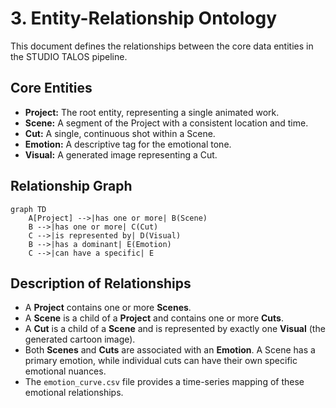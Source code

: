 # 3. Entity-Relationship Ontology

This document defines the relationships between the core data entities in the STUDIO TALOS pipeline.

## Core Entities
- **Project:** The root entity, representing a single animated work.
- **Scene:** A segment of the Project with a consistent location and time.
- **Cut:** A single, continuous shot within a Scene.
- **Emotion:** A descriptive tag for the emotional tone.
- **Visual:** A generated image representing a Cut.

## Relationship Graph

```mermaid
graph TD
    A[Project] -->|has one or more| B(Scene)
    B -->|has one or more| C(Cut)
    C -->|is represented by| D(Visual)
    B -->|has a dominant| E(Emotion)
    C -->|can have a specific| E
```

## Description of Relationships

- A **Project** contains one or more **Scenes**.
- A **Scene** is a child of a **Project** and contains one or more **Cuts**.
- A **Cut** is a child of a **Scene** and is represented by exactly one **Visual** (the generated cartoon image).
- Both **Scenes** and **Cuts** are associated with an **Emotion**. A Scene has a primary emotion, while individual cuts can have their own specific emotional nuances.
- The `emotion_curve.csv` file provides a time-series mapping of these emotional relationships.
